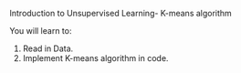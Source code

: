 Introduction to Unsupervised Learning- K-means algorithm

You will learn to:

1. Read in Data.
2. Implement K-means algorithm in code.